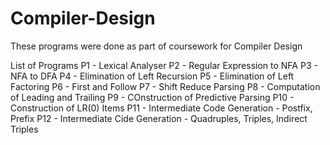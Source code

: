 # Compiler-Design
These programs were done as part of coursework for Compiler Design

List of Programs
P1 - Lexical Analyser
P2 - Regular Expression to NFA
P3 - NFA to DFA
P4 - Elimination of Left Recursion
P5 - Elimination of Left Factoring
P6 - First and Follow
P7 - Shift Reduce Parsing
P8 - Computation of Leading and Trailing
P9 - COnstruction of Predictive Parsing
P10 - Construction of LR(0) Items
P11 - Intermediate Code Generation - Postfix, Prefix
P12 - Intermediate Cide Generation - Quadruples, Triples, Indirect Triples
